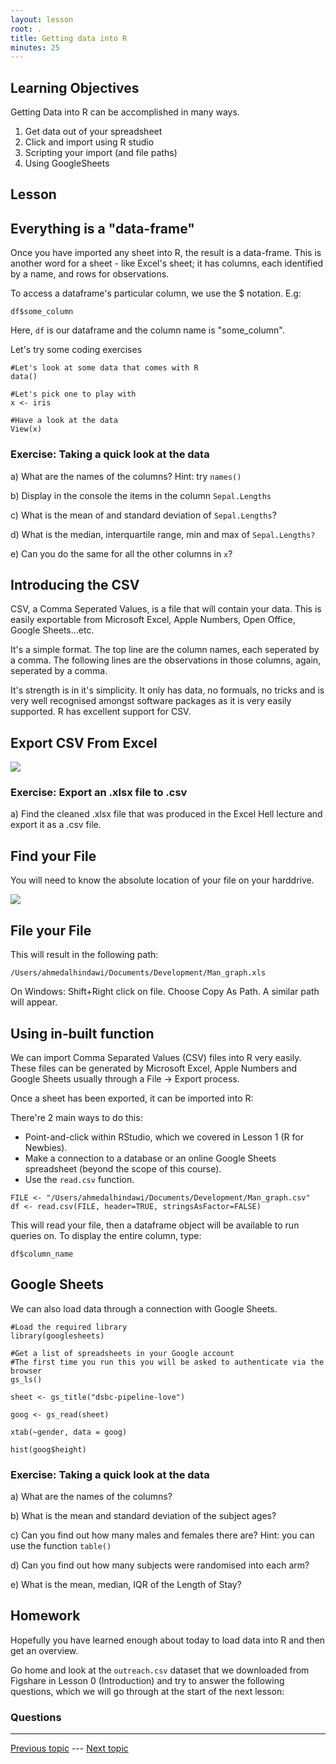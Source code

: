```yaml
---
layout: lesson
root: .
title: Getting data into R
minutes: 25
---
```


<!-- rename file with the lesson name replacing template -->

## Learning Objectives 

Getting Data into R can be accomplished in many ways.

1. Get data out of your spreadsheet
2. Click and import using R studio
3. Scripting your import (and file paths)
4. Using GoogleSheets

<!-- * Getting data into R - (v1) Ahmed (v2) Ed
    - live coding importing the data
    - [ ] let's add googlesheets to this but not the reproducible angle yet
    - simple summary functoions in R for looking at your data
        + ls()
        + summary()
        + mean()
        + nrows()
        + ncols()
        + names()
 -->
 
## Lesson 

## Everything is a "data-frame"

Once you have imported any sheet into R, the result is a data-frame. This is another word for a sheet - like Excel's sheet; it has columns, each identified by a name, and rows for observations.

To access a dataframe's particular column, we use the $ notation. E.g:

```{r}
df$some_column
```

Here, `df` is our dataframe and the column name is "some_column".

Let's try some coding exercises

```{r}
#Let's look at some data that comes with R
data()

#Let's pick one to play with
x <- iris

#Have a look at the data
View(x)
```

### Exercise: Taking a quick look at the data

a) What are the names of the columns? Hint: try `names()`

b) Display in the console the items in the column `Sepal.Lengths`

c) What is the mean of and standard deviation of `Sepal.Lengths`?

d) What is the median, interquartile range, min and max of `Sepal.Lengths?`

e) Can you do the same for all the other columns in `x`?


## Introducing the CSV

CSV, a Comma Seperated Values, is a file that will contain your data. This is easily exportable from Microsoft Excel, Apple Numbers, Open Office, Google Sheets...etc.

It's a simple format. The top line are the column names, each seperated by a comma. The following lines are the observations in those columns, again, seperated by a comma.

It's strength is in it's simplicity. It only has data, no formuals, no tricks and is very well recognised amongst software packages as it is very easily supported. R has excellent support for CSV.

## Export CSV From Excel

![](img/export_csv.png)

### Exercise: Export an .xlsx file to .csv

a) Find the cleaned .xlsx file that was produced in the Excel Hell lecture and export it as a .csv file.

## Find your File

You will need to know the absolute location of your file on your harddrive.

![](img/mac_path.png)

## File your File
This will result in the following path:

```{r}
/Users/ahmedalhindawi/Documents/Development/Man_graph.xls
```

On Windows: Shift+Right click on file. Choose Copy As Path. A similar path will appear.

## Using in-built function

We can import Comma Separated Values (CSV) files into R very easily. These files can be generated by Microsoft Excel, Apple Numbers and Google Sheets usually through a File -> Export process.

Once a sheet has been exported, it can be imported into R:

There're 2 main ways to do this:

- Point-and-click within RStudio, which we covered in Lesson 1 (R for Newbies).
- Make a connection to a database or an online Google Sheets spreadsheet (beyond the scope of this course).
- Use the `read.csv` function.

```{r}
FILE <- "/Users/ahmedalhindawi/Documents/Development/Man_graph.csv"
df <- read.csv(FILE, header=TRUE, stringsAsFactor=FALSE)
```

This will read your file, then a dataframe object will be available to run queries on. To display the entire column, type:

```{r}
df$column_name
```

## Google Sheets

We can also load data through a connection with Google Sheets.

```{r}
#Load the required library
library(googlesheets)

#Get a list of spreadsheets in your Google account
#The first time you run this you will be asked to authenticate via the browser
gs_ls()

sheet <- gs_title("dsbc-pipeline-love")

goog <- gs_read(sheet)

xtab(~gender, data = goog)

hist(goog$height)
```

### Exercise: Taking a quick look at the data

a) What are the names of the columns?

b) What is the mean and standard deviation of the subject ages?

c) Can you find out how many males and females there are? Hint: you can use the function `table()`

d) Can you find out how many subjects were randomised into each arm?

e) What is the mean, median, IQR of the Length of Stay?

## Homework

Hopefully you have learned enough about today to load data into R and then get an overview.

Go home and look at the `outreach.csv` dataset that we downloaded from Figshare in Lesson 0 (Introduction) and try to answer the following questions, which we will go through at the start of the next lesson:

### Questions


---

[Previous topic]() --- [Next topic]()


